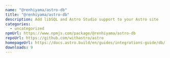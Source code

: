 ```yaml
---
name: "@renhiyama/astro-db"
title: "@renhiyama/astro-db"
description: Add libSQL and Astro Studio support to your Astro site
categories:
  - uncategorized
npmUrl: https://www.npmjs.com/package/@renhiyama/astro-db
repoUrl: https://github.com/withastro/astro
homepageUrl: https://docs.astro.build/en/guides/integrations-guide/db/
downloads: 9
---
```

